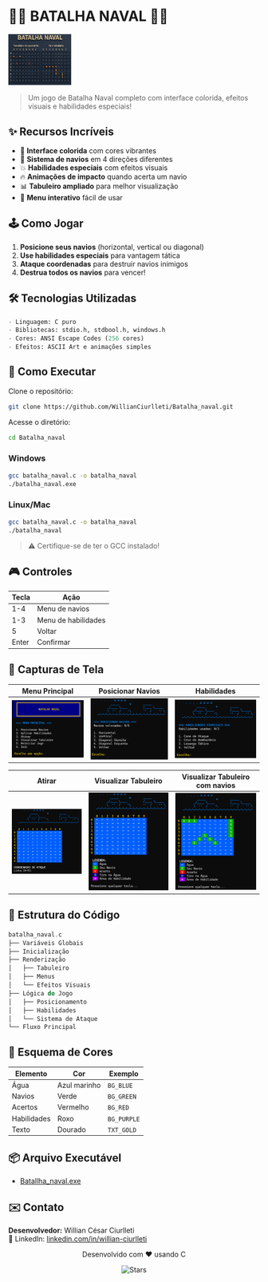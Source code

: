# 🌊🚢 BATALHA NAVAL 🚢🌊

<img src=src/Imagem_divulgação.PNG alt="Imagem divulgação" width="25%">

> Um jogo de Batalha Naval completo com interface colorida, efeitos visuais e habilidades especiais!

## ✨ Recursos Incríveis

- 🎨 **Interface colorida** com cores vibrantes
- 🚢 **Sistema de navios** em 4 direções diferentes
- 💥 **Habilidades especiais** com efeitos visuais
- 🔥 **Animações de impacto** quando acerta um navio
- 📊 **Tabuleiro ampliado** para melhor visualização
- 📱 **Menu interativo** fácil de usar

## 🕹️ Como Jogar

1. **Posicione seus navios** (horizontal, vertical ou diagonal)
2. **Use habilidades especiais** para vantagem tática
3. **Ataque coordenadas** para destruir navios inimigos
4. **Destrua todos os navios** para vencer!

## 🛠️ Tecnologias Utilizadas

```python
- Linguagem: C puro
- Bibliotecas: stdio.h, stdbool.h, windows.h
- Cores: ANSI Escape Codes (256 cores)
- Efeitos: ASCII Art e animações simples
```

## 🚀 Como Executar

Clone o repositório:

```bash
git clone https://github.com/WillianCiurlleti/Batalha_naval.git
```

Acesse o diretório:

```bash
cd Batalha_naval
```

### Windows
```bash
gcc batalha_naval.c -o batalha_naval
./batalha_naval.exe
```

### Linux/Mac
```bash
gcc batalha_naval.c -o batalha_naval
./batalha_naval
```

> ⚠️ Certifique-se de ter o GCC instalado!

## 🎮 Controles

| Tecla | Ação                |
|-------|---------------------|
| 1-4   | Menu de navios      |
| 1-3   | Menu de habilidades |
| 5     | Voltar              |
| Enter | Confirmar           |

## 📸 Capturas de Tela

| Menu Principal | Posicionar Navios | Habilidades |
|----------------|-----------|-------------|
| ![Menu principal](/src/Menu_principal.png) | ![Posicionar Navios](/src/Posicionar_navios.png) | ![Habilidades](/src/Aplicar_habilidades.png) |


| Atirar | Visualizar Tabuleiro | Visualizar Tabuleiro com navios |
|----------------|-----------|-------------|
| ![Atirar](/src/Tela_atirar.png) | ![Visualizar Tabuleiro](/src/Visualizar_tabuleiro.png) | ![Visualizar Tabuleiro com navios](/src/Visualizar_tabuleiro_com_navios.png) |

## 🧩 Estrutura do Código

```c
batalha_naval.c
├── Variáveis Globais
├── Inicialização
├── Renderização
│   ├── Tabuleiro
│   ├── Menus
│   └── Efeitos Visuais
├── Lógica do Jogo
│   ├── Posicionamento
│   ├── Habilidades
│   └── Sistema de Ataque
└── Fluxo Principal
```

## 🌈 Esquema de Cores

| Elemento       | Cor           | Exemplo       |
|----------------|---------------|---------------|
| Água           | Azul marinho  | `BG_BLUE`     |
| Navios         | Verde         | `BG_GREEN`    |
| Acertos        | Vermelho      | `BG_RED`      |
| Habilidades    | Roxo          | `BG_PURPLE`   |
| Texto          | Dourado       | `TXT_GOLD`    |


## 📦 Arquivo  Executável

- [Batallha_naval.exe](Batallha_naval.exe)



## ✉️ Contato

**Desenvolvedor:** Willian César  Ciurlleti    
🔗 LinkedIn: [linkedin.com/in/willian-ciurlleti](https://www.linkedin.com/in/willian-ciurlleti/)



<div align="center">
  <p>Desenvolvido com ❤️ usando C</p>
  <img src="https://img.shields.io/github/stars/WillianCiurlleti/Batalha_naval?style=social" alt="Stars">
</div>